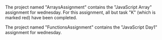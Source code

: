 The project named "ArraysAssignment" contains the "JavaScript Array" assignment for wednesday.
   For this assignment, all but task "K" (which is marked red) have been completed.



The project named "FunctionsAssignment" contains the "JavaScript Day1" assignment for wednesday.
